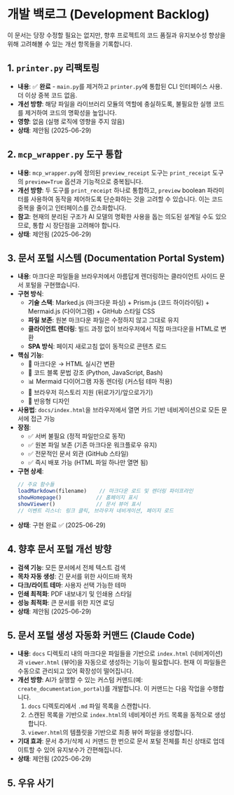 # 개발 백로그 (Development Backlog)

이 문서는 당장 수정할 필요는 없지만, 향후 프로젝트의 코드 품질과 유지보수성 향상을 위해 고려해볼 수 있는 개선 항목들을 기록합니다.

## 1. `printer.py` 리팩토링

- **내용**: ✅ **완료** - `main.py`를 제거하고 `printer.py`에 통합된 CLI 인터페이스 사용. 더 이상 중복 코드 없음.
- **개선 방향**: 해당 파일을 라이브러리 모듈의 역할에 충실하도록, 불필요한 실행 코드를 제거하여 코드의 명확성을 높입니다.
- **영향**: 없음 (실행 로직에 영향을 주지 않음)
- **상태**: 제안됨 (2025-06-29)

## 2. `mcp_wrapper.py` 도구 통합

- **내용**: `mcp_wrapper.py`에 정의된 `preview_receipt` 도구는 `print_receipt` 도구의 `preview=True` 옵션과 기능적으로 중복됩니다.
- **개선 방향**: 두 도구를 `print_receipt` 하나로 통합하고, `preview` boolean 파라미터를 사용하여 동작을 제어하도록 단순화하는 것을 고려할 수 있습니다. 이는 코드 중복을 줄이고 인터페이스를 간소화합니다.
- **참고**: 현재의 분리된 구조가 AI 모델의 명확한 사용을 돕는 의도된 설계일 수도 있으므로, 통합 시 장단점을 고려해야 합니다.
- **상태**: 제안됨 (2025-06-29)

## 3. 문서 포털 시스템 (Documentation Portal System)

- **내용**: 마크다운 파일들을 브라우저에서 아름답게 렌더링하는 클라이언트 사이드 문서 포털을 구현했습니다.
- **구현 방식**: 
  - **기술 스택**: Marked.js (마크다운 파싱) + Prism.js (코드 하이라이팅) + Mermaid.js (다이어그램) + GitHub 스타일 CSS
  - **파일 보존**: 원본 마크다운 파일은 수정하지 않고 그대로 유지
  - **클라이언트 렌더링**: 빌드 과정 없이 브라우저에서 직접 마크다운을 HTML로 변환
  - **SPA 방식**: 페이지 새로고침 없이 동적으로 콘텐츠 로드
- **핵심 기능**:
  - 📄 마크다운 → HTML 실시간 변환
  - 🎨 코드 블록 문법 강조 (Python, JavaScript, Bash)
  - 📊 Mermaid 다이어그램 자동 렌더링 (커스텀 테마 적용)
  - 🔄 브라우저 히스토리 지원 (뒤로가기/앞으로가기)
  - 📱 반응형 디자인
- **사용법**: `docs/index.html`을 브라우저에서 열면 카드 기반 네비게이션으로 모든 문서에 접근 가능
- **장점**:
  - ✅ 서버 불필요 (정적 파일만으로 동작)
  - ✅ 원본 파일 보존 (기존 마크다운 워크플로우 유지)
  - ✅ 전문적인 문서 외관 (GitHub 스타일)
  - ✅ 즉시 배포 가능 (HTML 파일 하나만 열면 됨)
- **구현 상세**:
  ```javascript
  // 주요 함수들
  loadMarkdown(filename)    // 마크다운 로드 및 렌더링 파이프라인
  showHomepage()           // 홈페이지 표시
  showViewer()             // 문서 뷰어 표시
  // 이벤트 리스너: 링크 클릭, 브라우저 네비게이션, 페이지 로드
  ```
- **상태**: 구현 완료 ✅ (2025-06-29)

## 4. 향후 문서 포털 개선 방향

- **검색 기능**: 모든 문서에서 전체 텍스트 검색
- **목차 자동 생성**: 긴 문서를 위한 사이드바 목차
- **다크/라이트 테마**: 사용자 선택 가능한 테마
- **인쇄 최적화**: PDF 내보내기 및 인쇄용 스타일
- **성능 최적화**: 큰 문서를 위한 지연 로딩
- **상태**: 제안됨 (2025-06-29)

## 5. 문서 포털 생성 자동화 커맨드 (Claude Code)

- **내용**: `docs` 디렉토리 내의 마크다운 파일들을 기반으로 `index.html` (네비게이션)과 `viewer.html` (뷰어)을 자동으로 생성하는 기능이 필요합니다. 현재 이 파일들은 수동으로 관리되고 있어 확장성이 떨어집니다.
- **개선 방향**: AI가 실행할 수 있는 커스텀 커맨드(예: `create_documentation_portal`)를 개발합니다. 이 커맨드는 다음 작업을 수행합니다.
    1. `docs` 디렉토리에서 `.md` 파일 목록을 스캔합니다.
    2. 스캔된 목록을 기반으로 `index.html`의 네비게이션 카드 목록을 동적으로 생성합니다.
    3. `viewer.html`의 템플릿을 기반으로 최종 뷰어 파일을 생성합니다.
- **기대 효과**: 문서 추가/삭제 시 커맨드 한 번으로 문서 포털 전체를 최신 상태로 업데이트할 수 있어 유지보수가 간편해집니다.
- **상태**: 제안됨 (2025-06-29)

## 5. 우유 사기 